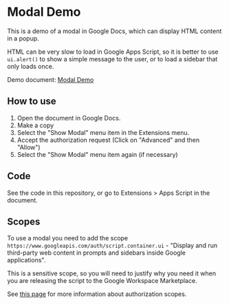 # Modal Demo

This is a demo of a modal in Google Docs, which can display HTML content in a popup.

HTML can be very slow to load in Google Apps Script, so it is better to use `ui.alert()` to show a simple message to the user, or to load a sidebar that only loads once.

Demo document: [Modal Demo](https://docs.google.com/document/d/1yklcTKiUGFXTxOrdJIa4hiS44x70uU5pmjTzVw2kOR0)

## How to use

1. Open the document in Google Docs.
2. Make a copy
3. Select the "Show Modal" menu item in the Extensions menu.
4. Accept the authorization request (Click on "Advanced" and then "Allow")
5. Select the "Show Modal" menu item again (if necessary)

## Code

See the code in this repository, or go to Extensions > Apps Script in the document.

## Scopes

To use a modal you need to add the scope `https://www.googleapis.com/auth/script.container.ui` - "Display and run third-party web content in prompts and sidebars inside Google applications". 

This is a sensitive scope, so you will need to justify why you need it when you are releasing the script to the Google Workspace Marketplace.

See [this page](https://developers.google.com/apps-script/concepts/scopes) for more information about authorization scopes.
